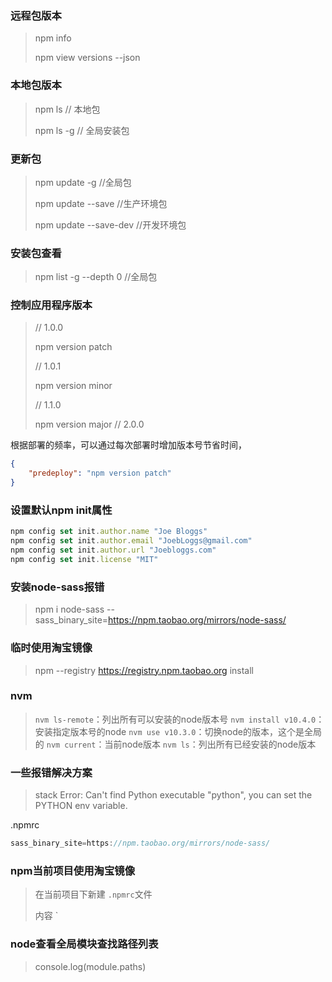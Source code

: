 ### 远程包版本

> npm info <packageName>
>
> npm view <packageName> versions --json

### 本地包版本

> npm ls <packageName>        // 本地包
>
> npm ls <packageName> -g     // 全局安装包

### 更新包

> npm update <name> -g   //全局包
>
> npm update <name> --save   //生产环境包
>
> npm update <name>  --save-dev   //开发环境包

### 安装包查看

> npm list -g --depth 0   //全局包

### 控制应用程序版本

> // 1.0.0
>
> npm version patch
>
> // 1.0.1
>
> npm version minor
>
> // 1.1.0
>
> npm version major
> // 2.0.0

根据部署的频率，可以通过每次部署时增加版本号节省时间，

```json
{
    "predeploy": "npm version patch"
}
```

### 设置默认npm init属性

```js
npm config set init.author.name "Joe Bloggs"
npm config set init.author.email "JoebLoggs@gmail.com"
npm config set init.author.url "Joebloggs.com"
npm config set init.license "MIT"
```

### 安装node-sass报错

> npm i node-sass --sass_binary_site=https://npm.taobao.org/mirrors/node-sass/

### 临时使用淘宝镜像

> npm --registry https://registry.npm.taobao.org install

### nvm

> `nvm ls-remote`：列出所有可以安装的node版本号
> `nvm install v10.4.0`：安装指定版本号的node
> `nvm use v10.3.0`：切换node的版本，这个是全局的
> `nvm current`：当前node版本
> `nvm ls`：列出所有已经安装的node版本

### 一些报错解决方案

> stack Error: Can't find Python executable "python", you can set the PYTHON env variable.

.npmrc

```js
sass_binary_site=https://npm.taobao.org/mirrors/node-sass/
```

### npm当前项目使用淘宝镜像

> 在当前项目下新建 `.npmrc`文件
>
> 内容  `

### node查看全局模块查找路径列表

> console.log(module.paths)